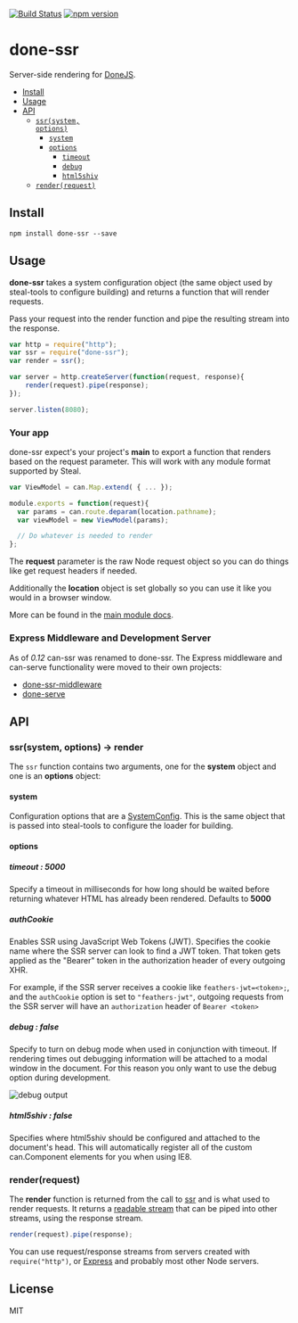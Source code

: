 <!--
@page done-ssr
@group done-ssr.node 0 Node
@group done-ssr.client 1 Client
@group done-ssr.helpers 2 Helpers
@group done-ssr.assets 3 Assets
-->

[![Build Status](https://travis-ci.org/donejs/done-ssr.svg?branch=master)](https://travis-ci.org/donejs/done-ssr)
[![npm version](https://badge.fury.io/js/done-ssr.svg)](http://badge.fury.io/js/done-ssr)

# done-ssr

Server-side rendering for [DoneJS](https://donejs.com/).

- [Install](#install)
- [Usage](#usage)
- [API](#api)
  - <code>[ssr(system, options)](#ssrsystem-options---render)</code>
    - <code>[system](#system)</code>
	- <code>[options](#options)</code>
	  - <code>[timeout](#timeout--5000)</code>
	  - <code>[debug](#debug--false)</code>
	  - <code>[html5shiv](#html5shiv--false)</code>
  - <code>[render(request)](#renderrequest)</code>

## Install

```shell
npm install done-ssr --save
```

## Usage

**done-ssr** takes a system configuration object (the same object used by steal-tools to configure building) and returns a function that will render requests.

Pass your request into the render function and pipe the resulting stream into the response.

```js
var http = require("http");
var ssr = require("done-ssr");
var render = ssr();

var server = http.createServer(function(request, response){
	render(request).pipe(response);
});

server.listen(8080);
```

### Your app

done-ssr expect's your project's **main** to export a function that renders based on the request parameter. This will work with any module format supported by Steal.

```js
var ViewModel = can.Map.extend( { ... });

module.exports = function(request){
  var params = can.route.deparam(location.pathname);
  var viewModel = new ViewModel(params);

  // Do whatever is needed to render
};
```

The **request** parameter is the raw Node request object so you can do things like get request headers if needed.

Additionally the **location** object is set globally so you can use it like you would in a browser window.

More can be found in the [main module docs](https://github.com/donejs/done-ssr/blob/master/docs/main.md).

### Express Middleware and Development Server

As of *0.12* can-ssr was renamed to done-ssr. The Express middleware and can-serve functionality were moved to their own projects:

* [done-ssr-middleware](https://github.com/donejs/done-ssr-middleware)
* [done-serve](https://github.com/donejs/done-serve)

## API

### ssr(system, options) -> render

The `ssr` function contains two arguments, one for the **system** object and one is an **options** object:

#### system

Configuration options that are a [SystemConfig](http://stealjs.com/docs/steal-tools.SystemConfig.html). This is the same object that is passed into steal-tools to configure the loader for building.

#### options

##### timeout : 5000

Specify a timeout in milliseconds for how long should be waited before returning whatever HTML has already been rendered. Defaults to **5000**

##### authCookie

Enables SSR using JavaScript Web Tokens (JWT).  Specifies the cookie name where the SSR server can look to find a JWT token.  That token gets applied as the "Bearer" token in the authorization header of every outgoing XHR.

For example, if the SSR server receives a cookie like `feathers-jwt=<token>;`, and the `authCookie` option is set to `"feathers-jwt"`, outgoing requests from the SSR server will have an `authorization` header of `Bearer <token>`

##### debug : false

Specify to turn on debug mode when used in conjunction with timeout. If rendering times out debugging information will be attached to a modal window in the document. For this reason you only want to use the debug option during development.

![debug output](https://cloud.githubusercontent.com/assets/361671/14474862/08b5f01e-00cd-11e6-8d70-b3f3ba835493.png)

##### html5shiv : false

Specifies where html5shiv should be configured and attached to the document's head. This will automatically register all of the custom can.Component elements for you when using IE8.

### render(request)

The **render** function is returned from the call to [ssr](#ssrsystem-options---render) and is what used to render requests. It returns a [readable stream](https://nodejs.org/api/stream.html#stream_class_stream_readable) that can be piped into other streams, using the response stream.

```js
render(request).pipe(response);
```

You can use request/response streams from servers created with `require("http")`, or [Express](http://expressjs.com/) and probably most other Node servers.

## License

MIT
